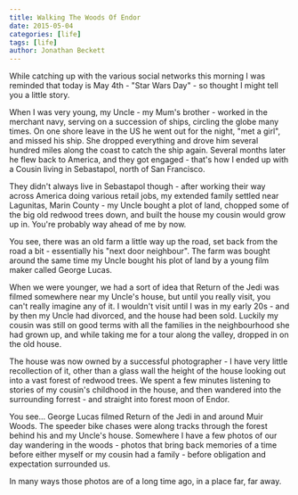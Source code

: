 ```yaml
---
title: Walking The Woods Of Endor
date: 2015-05-04
categories: [life]
tags: [life]
author: Jonathan Beckett
---
```


While catching up with the various social networks this morning I was reminded that today is May 4th - "Star Wars Day" - so thought I might tell you a little story.

When I was very young, my Uncle - my Mum's brother - worked in the merchant navy, serving on a succession of ships, circling the globe many times. On one shore leave in the US he went out for the night, "met a girl", and missed his ship. She dropped everything and drove him several hundred miles along the coast to catch the ship again. Several months later he flew back to America, and they got engaged - that's how I ended up with a Cousin living in Sebastapol, north of San Francisco.

They didn't always live in Sebastapol though - after working their way across America doing various retail jobs, my extended family settled near Lagunitas, Marin County - my Uncle bought a plot of land, chopped some of the big old redwood trees down, and built the house my cousin would grow up in. You're probably way ahead of me by now.

You see, there was an old farm a little way up the road, set back from the road a bit - essentially his "next door neighbour". The farm was bought around the same time my Uncle bought his plot of land by a young film maker called George Lucas.

When we were younger, we had a sort of idea that Return of the Jedi was filmed somewhere near my Uncle's house, but until you really visit, you can't really imagine any of it. I wouldn't visit until I was in my early 20s - and by then my Uncle had divorced, and the house had been sold. Luckily my cousin was still on good terms with all the families in the neighbourhood she had grown up, and while taking me for a tour along the valley, dropped in on the old house.

The house was now owned by a successful photographer - I have very little recollection of it, other than a glass wall the height of the house looking out into a vast forest of redwood trees. We spent a few minutes listening to stories of my cousin's childhood in the house, and then wandered into the surrounding forrest - and straight into forest moon of Endor.

You see... George Lucas filmed Return of the Jedi in and around Muir Woods. The speeder bike chases were along tracks through the forest behind his and my Uncle's house. Somewhere I have a few photos of our day wandering in the woods - photos that bring back memories of a time before either myself or my cousin had a family - before obligation and expectation surrounded us.

In many ways those photos are of a long time ago, in a place far, far away.
